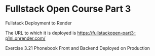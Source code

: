 # Fullstack Open Course Part 3
Fullstack Deployment to Render

The URL to which it is deployed is
https://fullstackopen-part3-p1ni.onrender.com/

Exercise 3.21 Phonebook Front and Backend Deployed on Production



